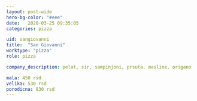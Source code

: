```yaml
---
layout: post-wide
hero-bg-color: "#eee"
date:   2020-03-25 09:35:05
categories: pizza

uid: sangiovanni
title:  "San Giovanni"
worktype: "pizza"
role: pizza

company_description: pelat, sir, sampinjoni, prsuta, masline, origano

mala: 450 rsd
velika: 530 rsd
porodicna: 830 rsd
---
```


